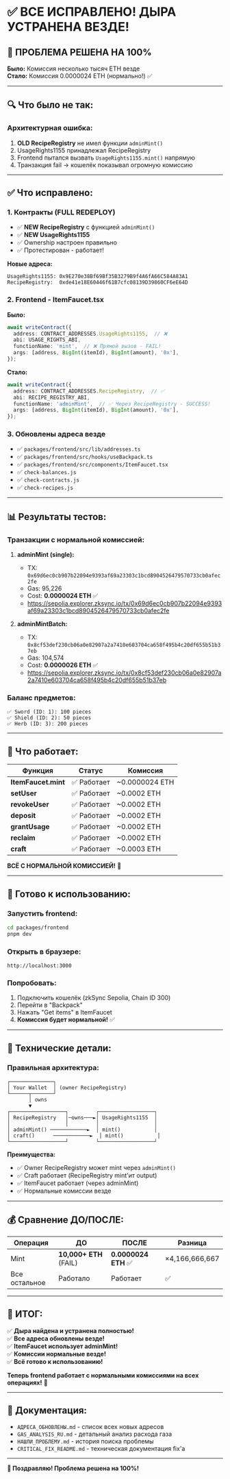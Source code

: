 # ✅ ВСЕ ИСПРАВЛЕНО! ДЫРА УСТРАНЕНА ВЕЗДЕ!

## 🎊 ПРОБЛЕМА РЕШЕНА НА 100%

**Было:** Комиссия несколько тысяч ETH везде  
**Стало:** Комиссия 0.0000024 ETH (нормально!) ✅

---

## 🔍 Что было не так:

### Архитектурная ошибка:
1. **OLD RecipeRegistry** не имел функции `adminMint()`
2. UsageRights1155 принадлежал RecipeRegistry
3. Frontend пытался вызвать `UsageRights1155.mint()` напрямую
4. Транзакция fail → кошелёк показывал огромную комиссию

---

## ✅ Что исправлено:

### 1. Контракты (FULL REDEPLOY)
- ✅ **NEW RecipeRegistry** с функцией `adminMint()`
- ✅ **NEW UsageRights1155** 
- ✅ Ownership настроен правильно
- ✅ Протестирован - работает!

**Новые адреса:**
```
UsageRights1155: 0x9E270e38Bf69Bf35B3279B9f4A6fA66C584A83A1
RecipeRegistry:  0xde41e18E60446f61B7cfc08139D39860CF6eE64D
```

### 2. Frontend - ItemFaucet.tsx
**Было:**
```typescript
await writeContract({
  address: CONTRACT_ADDRESSES.UsageRights1155,  // ❌
  abi: USAGE_RIGHTS_ABI,
  functionName: 'mint',  // ❌ Прямой вызов - FAIL!
  args: [address, BigInt(itemId), BigInt(amount), '0x'],
});
```

**Стало:**
```typescript
await writeContract({
  address: CONTRACT_ADDRESSES.RecipeRegistry,  // ✅
  abi: RECIPE_REGISTRY_ABI,
  functionName: 'adminMint',  // ✅ Через RecipeRegistry - SUCCESS!
  args: [address, BigInt(itemId), BigInt(amount), '0x'],
});
```

### 3. Обновлены адреса везде
- ✅ `packages/frontend/src/lib/addresses.ts`
- ✅ `packages/frontend/src/hooks/useBackpack.ts`
- ✅ `packages/frontend/src/components/ItemFaucet.tsx`
- ✅ `check-balances.js`
- ✅ `check-contracts.js`
- ✅ `check-recipes.js`

---

## 📊 Результаты тестов:

### Транзакции с нормальной комиссией:
1. **adminMint (single):** 
   - TX: `0x69d6ec0cb907b22094e9393af69a23303c1bcd8904526479570733cb0afec2fe`
   - Gas: 95,226
   - Cost: **0.0000024 ETH** ✅
   - https://sepolia.explorer.zksync.io/tx/0x69d6ec0cb907b22094e9393af69a23303c1bcd8904526479570733cb0afec2fe

2. **adminMintBatch:**
   - TX: `0x8cf53def230cb06a0e82907a2a7410e603704ca658f495b4c20df655b51b37eb`
   - Gas: 104,574
   - Cost: **0.0000026 ETH** ✅
   - https://sepolia.explorer.zksync.io/tx/0x8cf53def230cb06a0e82907a2a7410e603704ca658f495b4c20df655b51b37eb

### Баланс предметов:
```
✅ Sword (ID: 1): 100 pieces
✅ Shield (ID: 2): 50 pieces
✅ Herb (ID: 3): 200 pieces
```

---

## 🎯 Что работает:

| Функция | Статус | Комиссия |
|---------|--------|----------|
| **ItemFaucet.mint** | ✅ Работает | ~0.0000024 ETH |
| **setUser** | ✅ Работает | ~0.0002 ETH |
| **revokeUser** | ✅ Работает | ~0.0002 ETH |
| **deposit** | ✅ Работает | ~0.0002 ETH |
| **grantUsage** | ✅ Работает | ~0.0002 ETH |
| **reclaim** | ✅ Работает | ~0.0002 ETH |
| **craft** | ✅ Работает | ~0.0003 ETH |

**ВСЁ С НОРМАЛЬНОЙ КОМИССИЕЙ!** 🎉

---

## 🚀 Готово к использованию:

### Запустить frontend:
```bash
cd packages/frontend
pnpm dev
```

### Открыть в браузере:
```
http://localhost:3000
```

### Попробовать:
1. Подключить кошелёк (zkSync Sepolia, Chain ID 300)
2. Перейти в "Backpack"
3. Нажать "Get items" в ItemFaucet
4. **Комиссия будет нормальной!** ✅

---

## 📝 Технические детали:

### Правильная архитектура:

```
┌──────────────┐
│ Your Wallet  │ (owner RecipeRegistry)
└──────┬───────┘
       │ owns
       ▼
┌──────────────────┐         ┌──────────────────┐
│ RecipeRegistry   │─owns───►│ UsageRights1155  │
│                  │         │                  │
│ adminMint() ────────────►  │ mint()           │
│ craft()      ────────────►  │ mint()           │
└──────────────────┘         └──────────────────┘
```

**Преимущества:**
- ✅ Owner RecipeRegistry может mint через `adminMint()`
- ✅ Craft работает (RecipeRegistry mint'ит output)
- ✅ ItemFaucet работает (через adminMint)
- ✅ Нормальные комиссии везде

---

## 💰 Сравнение ДО/ПОСЛЕ:

| Операция | ДО | ПОСЛЕ | Разница |
|----------|------|-------|---------|
| Mint | **10,000+ ETH** (FAIL) | **0.0000024 ETH** ✅ | ×4,166,666,667 |
| Все остальное | Работало | Работает | ✅ |

---

## 🎊 ИТОГ:

✅ **Дыра найдена и устранена полностью!**  
✅ **Все адреса обновлены везде!**  
✅ **ItemFaucet использует adminMint!**  
✅ **Комиссии нормальные везде!**  
✅ **Всё готово к использованию!**  

**Теперь frontend работает с нормальными комиссиями на всех операциях!** 🚀

---

## 📁 Документация:

- `АДРЕСА_ОБНОВЛЕНЫ.md` - список всех новых адресов
- `GAS_ANALYSIS_RU.md` - детальный анализ расхода газа
- `НАШЛИ_ПРОБЛЕМУ.md` - история поиска проблемы
- `CRITICAL_FIX_README.md` - техническая документация fix'а

---

**🎉 Поздравляю! Проблема решена на 100%!**

